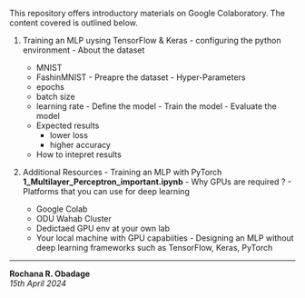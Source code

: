 This repository offers introductory materials on Google Colaboratory. The content covered is outlined below.

1.   Training an MLP uysing TensorFlow & Keras
    - configuring the python environment
    - About the dataset
        - MNIST
        - FashinMNIST 
    - Preapre the dataset
    - Hyper-Parameters
        - epochs
        - batch size
        - learning rate
    - Define the model
    - Train the model
    - Evaluate the model
        - Expected results
            - lower loss
            - higher accuracy
        - How to intepret results

2.   Additional Resources
    - Training an MLP with PyTorch
        **1_Multilayer_Perceptron_important.ipynb**
    - Why GPUs are required ?
    - Platforms that you can use for deep learning
		- Google Colab
		- ODU Wahab Cluster
        - Dedictaed GPU env at your own lab
		- Your local machine with GPU capabiities
    - Designing an MLP without deep learning frameworks such as TensorFlow, Keras, PyTorch

---

__Rochana R. Obadage__<br>
_15th April 2024_
